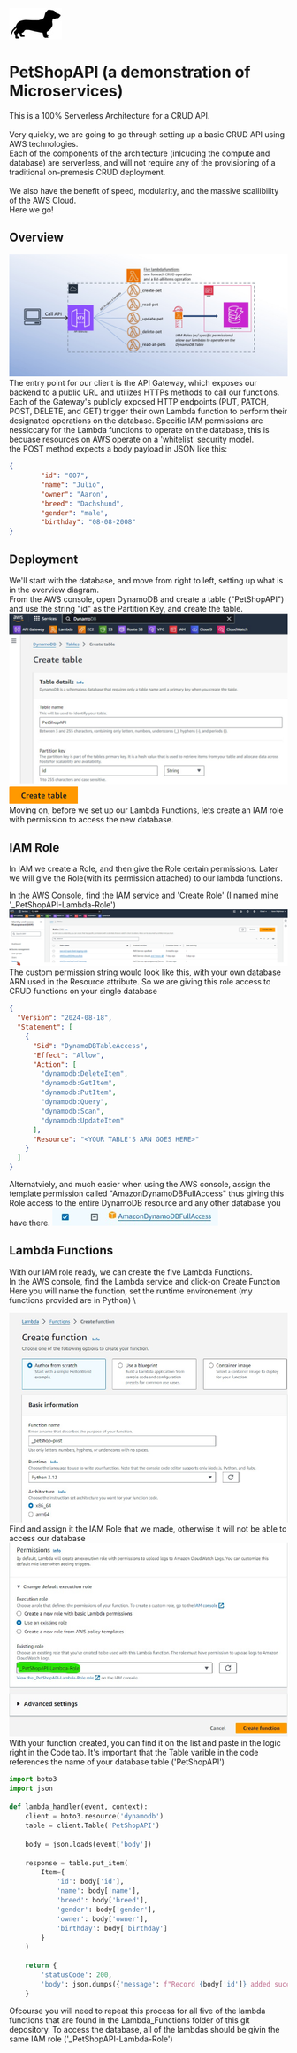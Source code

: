 ![fdsa](ReadMe_Files/logo.jpg)
# PetShopAPI (a demonstration of Microservices)
This is a 100% Serverless Architecture for a CRUD API.\
\
Very quickly, we are going to go through setting up a basic CRUD API using AWS technologies.\
Each of the components of the architecture (inlcuding the compute and database) are serverless, and will not require any of the provisioning of a traditional on-premesis CRUD deployment.
\
\
We also have the benefit of speed, modularity, and the massive scallibility of the AWS Cloud.\
Here we go!

## Overview
![](ReadMe_Files/overview.jpg)
The entry point for our client is the API Gateway, which exposes our backend to a public URL and utilizes HTTPs methods to call our functions.  Each of the Gateway's publicly exposed HTTP endpoints (PUT, PATCH, POST, DELETE, and GET) trigger their own Lambda function to perform their designated operations on the database.  Specific IAM permissions are nessiccary for the Lambda functions to operate on the database, this is becuase resources on AWS operate on a 'whitelist' security model.
\
the POST method expects a body payload in JSON like this: 


```json
{
        "id": "007",
        "name": "Julio",
        "owner": "Aaron",
        "breed": "Dachshund",
        "gender": "male",
        "birthday": "08-08-2008"
}
```
## Deployment
We'll start with the database, and move from right to left, setting up what is in the overview diagram. \
From the AWS console, open DynamoDB and create a table ("PetShopAPI") and use the string "id" as the Partition Key, and create the table.
![](ReadMe_Files/Dynamodb1.jpg)
![](ReadMe_Files/createtable.png)
\
Moving on, before we set up our Lambda Functions, lets create an IAM role with permission to access the new database.
## IAM Role 
In IAM we create a Role, and then give the Role certain permissions.  Later we will give the Role(with its permission attached) to our lambda functions.


In the AWS Console, find the IAM service and 'Create Role' (I named mine '_PetShopAPI-Lambda-Role')
![](ReadMe_Files/permission.png)
The custom permission string would look like this, with your own database ARN used in the Resource attribute.  So we are giving this role access to CRUD functions on your single database
```json
{
  "Version": "2024-08-18",
  "Statement": [
    {
      "Sid": "DynamoDBTableAccess",
      "Effect": "Allow",
      "Action": [
        "dynamodb:DeleteItem",
        "dynamodb:GetItem",
        "dynamodb:PutItem",
        "dynamodb:Query",
        "dynamodb:Scan",
        "dynamodb:UpdateItem"
      ],
      "Resource": "<YOUR TABLE'S ARN GOES HERE>"
    }
  ]
}
```

Alternatviely, and much easier when using the AWS console, assign the template permission called "AmazonDynamoDBFullAccess" thus giving this Role access to the entire DynamoDB resource and any other database you have there.
![](ReadMe_Files/permission1.jpg) 

  

## Lambda Functions
With our IAM role ready, we can create the five Lambda Functions.
\
In the AWS console, find the Lambda service and click-on Create Function \
Here you will name the function, set the runtime environement (my functions provided are in Python) \

![](ReadMe_Files/lambda-creation1.jpg) \
Find and assign it the IAM Role that we made, otherwise it will not be able to access our database
![](ReadMe_Files/lambda-creation2.jpg) \
With your function created, you can find it on the list and paste in the logic right in the Code tab.
It's important that the Table varible in the code references the name of your database table ('PetShopAPI')
```python
import boto3
import json

def lambda_handler(event, context):
    client = boto3.resource('dynamodb')
    table = client.Table('PetShopAPI')
    
    body = json.loads(event['body'])
    
    response = table.put_item(
        Item={
            'id': body['id'],
            'name': body['name'],
            'breed': body['breed'],
            'gender': body['gender'],
            'owner': body['owner'],
            'birthday': body['birthday']
        }
    )
    
    return {
        'statusCode': 200,
        'body': json.dumps({'message': f"Record {body['id']} added successfully"})
    }
```
Ofcourse you will need to repeat this process for all five of the lambda functions that are found in the Lambda_Functions folder of this git depository.  To access the database, all of the lambdas should be givin the same IAM role ('_PetShopAPI-Lambda-Role')
